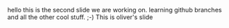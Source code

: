 hello this is the second slide we are working on. 
learning github branches and all the other cool stuff. ;-)
This is oliver's slide